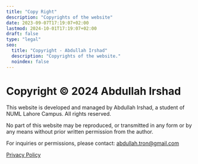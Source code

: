 ```yaml
---
title: "Copy Right"
description: "Copyrights of the website"
date: 2023-09-07T17:19:07+02:00
lastmod: 2024-10-01T17:19:07+02:00
draft: false
type: "legal"
seo:
  title: "Copyright - Abdullah Irshad"
  description: "Copyrights of the website."
  noindex: false
---
```


# Copyright © 2024 Abdullah Irshad

This website is developed and managed by Abdullah Irshad, a student of NUML Lahore Campus. All rights reserved.

No part of this website may be reproduced, or transmitted in any form or by any means without prior written permission from the author.

For inquiries or permissions, please contact: abdullah.tron@gmail.com

[Privacy Policy](https://numl.atrons.net/policy/)

